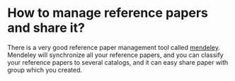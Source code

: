 How to manage reference papers and share it?
============================================
There is a very good reference paper management tool called [mendeley](https://www.mendeley.com/). Mendeley will synchronize all your reference papers, and you can classify your reference papers to several catalogs, and it can easy share paper with group which you created.